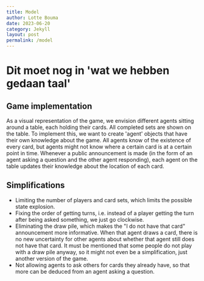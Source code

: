 ```yaml
---
title: Model 
author: Lotte Bouma
date: 2023-06-20
category: Jekyll
layout: post
permalink: /model
---
```


# Dit moet nog in 'wat we hebben gedaan taal'

## Game implementation
As a visual representation of the game, we envision different agents sitting around a table, each holding their cards. All completed sets are shown on the table. To implement this, we want to create 'agent' objects that have their own knowledge about the game. All agents know of the existence of every card, but agents might not know where a certain card is at a certain point in time. Whenever a public announcement is made (in the form of an agent asking a question and the other agent responding), each agent on the table updates their knowledge about the location of each card.

## Simplifications
* Limiting the number of players and card sets, which limits the possible state explosion.
* Fixing the order of getting turns, i.e. instead of a player getting the turn after being asked something, we just go clockwise.
* Eliminating the draw pile, which makes the "I do not have that card" announcement more informative. When that agent draws a card, there is no new uncertainty for other agents about whether that agent still does not have that card. It must be mentioned that some people do not play with a draw pile anyway, so it might not even be a simplification, just another version of the game.
* Not allowing agents to ask others for cards they already have, so that more can be deduced from an agent asking a question.